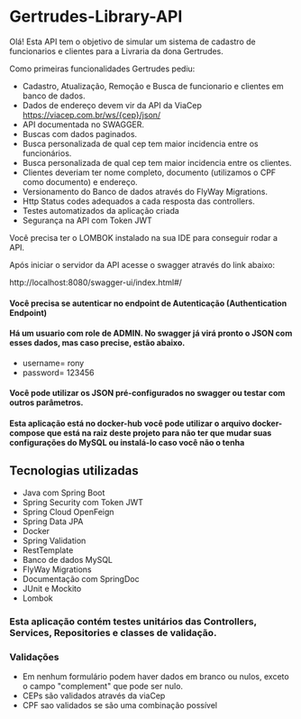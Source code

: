 # Gertrudes-Library-API

Olá! Esta API tem o objetivo de simular um sistema de cadastro de funcionarios e clientes para a Livraria da dona Gertrudes.

Como primeiras funcionalidades Gertrudes pediu:
  - Cadastro, Atualização, Remoção e Busca de funcionario e clientes em banco de dados.
  - Dados de endereço devem vir da API da ViaCep https://viacep.com.br/ws/{cep}/json/ 
  - API documentada no SWAGGER.
  - Buscas com dados paginados.
  - Busca personalizada de qual cep tem maior incidencia entre os funcionários.
  - Busca personalizada de qual cep tem maior incidencia entre os clientes.
  - Clientes deveriam ter nome completo, documento (utilizamos o CPF como documento) e endereço.
  - Versionamento do Banco de dados através do FlyWay Migrations.
  - Http Status codes adequados a cada resposta das controllers.
  - Testes automatizados da aplicação criada
  - Segurança na API com Token JWT

Você precisa ter o LOMBOK instalado na sua IDE para conseguir rodar a API.

Após iniciar o servidor da API acesse o swagger através do link abaixo:

http://localhost:8080/swagger-ui/index.html#/

#### Você precisa se autenticar no endpoint de Autenticação (Authentication Endpoint)
#### Há um usuario com role de ADMIN. No swagger já virá pronto o JSON com esses dados, mas caso precise, estão abaixo.
- username= rony
- password= 123456

#### Você pode utilizar os JSON pré-configurados no swagger ou testar com outros parâmetros.
#### Esta aplicação está no docker-hub você pode utilizar o arquivo docker-compose que está na raiz deste projeto para não ter que mudar suas configurações do MySQL ou instalá-lo caso você não o tenha

## Tecnologias utilizadas
  - Java com Spring Boot
  - Spring Security com Token JWT
  - Spring Cloud OpenFeign
  - Spring Data JPA
  - Docker
  - Spring Validation
  - RestTemplate
  - Banco de dados MySQL
  - FlyWay Migrations
  - Documentação com SpringDoc
  -	JUnit e Mockito
  -	Lombok

### Esta aplicação contém testes unitários das Controllers, Services, Repositories e classes de validação.

### Validações
 - Em nenhum formulário podem haver dados em branco ou nulos, exceto o campo "complement" que pode ser nulo.
 - CEPs são validados através da viaCep
 - CPF sao validados se são uma combinação possível 


